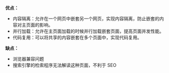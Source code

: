 **优点：**

- 内容隔离：允许在一个网页中嵌套另一个网页，实现内容隔离，防止嵌套的内容对主页面的影响。
- 并行加载：允许在主页面加载的时候并行加载嵌套页面，提高页面并发性能。
- 代码复用：可以将共享的内容嵌套在多个页面中，实现代码复用。

**缺点：**

- 浏览器兼容问题
- 搜索引擎的检索程序无法解读这种页面，不利于 SEO
